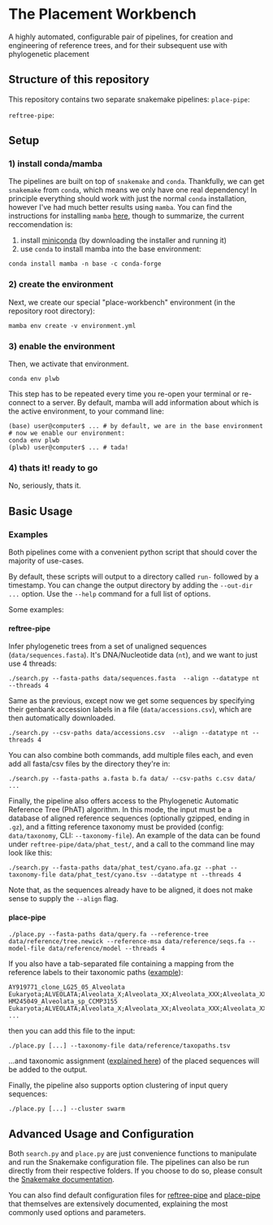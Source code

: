 # The Placement Workbench
A highly automated, configurable pair of pipelines, for creation and engineering of reference trees, and for their subsequent use with phylogenetic placement

## Structure of this repository
This repository contains two separate snakemake pipelines:
`place-pipe`:

`reftree-pipe`:

## Setup
### 1) install conda/mamba
The pipelines are built on top of `snakemake` and `conda`. Thankfully, we can get `snakemake` from `conda`, which means we only have one real dependency! In principle everything should work with just the normal `conda` installation, however I've had much better results using `mamba`.
You can find the instructions for installing `mamba` [here](https://github.com/mamba-org/mamba), though to summarize, the current reccomendation is:
1) install [miniconda](https://docs.conda.io/en/latest/miniconda.html) (by downloading the installer and running it)
2) use `conda` to install mamba into the base environment:
```
conda install mamba -n base -c conda-forge
```

### 2) create the environment
Next, we create our special "place-workbench" environment (in the  repository root directory):
```
mamba env create -v environment.yml
```
### 3) enable the environment
Then, we activate that environment.
```
conda env plwb
```

This step has to be repeated every time you re-open your terminal or re-connect to a server. By default, mamba will add information about which is the active environment, to your command line:
```
(base) user@computer$ ... # by default, we are in the base environment
# now we enable our environment:
conda env plwb
(plwb) user@computer$ ... # tada!
```

### 4) thats it! ready to go
No, seriously, thats it.

## Basic Usage

### Examples
Both pipelines come with a convenient python script that should cover the majority of use-cases. 

By default, these scripts will output to a directory called `run-` followed by a timestamp. You can change the output directory by adding the `--out-dir ...` option. Use the `--help` command for a full list of options.

Some examples:
#### reftree-pipe
Infer phylogenetic trees from a set of unaligned sequences (`data/sequences.fasta`). It's DNA/Nucleotide data (`nt`), and we want to just use 4 threads:
```
./search.py --fasta-paths data/sequences.fasta  --align --datatype nt --threads 4
```

Same as the previous, except now we get some sequences by specifying their genbank accession labels in a file (`data/accessions.csv`), which are then automatically downloaded.
```
./search.py --csv-paths data/accessions.csv  --align --datatype nt --threads 4
```

You can also combine both commands, add multiple files each, and even add all fasta/csv files by the directory they're in:
```
./search.py --fasta-paths a.fasta b.fa data/ --csv-paths c.csv data/ ...
```

Finally, the pipeline also offers access to the Phylogenetic Automatic Reference Tree (PhAT) algorithm. In this mode, the input must be a database of aligned reference sequences (optionally gzipped, ending in `.gz`), and a fitting reference taxonomy must be provided (config: `data/taxonomy`, CLI: `--taxonomy-file`).
An example of the data can be found under `reftree-pipe/data/phat_test/`, and a call to the command line may look like this:
```
./search.py --fasta-paths data/phat_test/cyano.afa.gz --phat --taxonomy-file data/phat_test/cyano.tsv --datatype nt --threads 4
```
Note that, as the sequences already have to be aligned, it does not make sense to supply the `--align` flag.

#### place-pipe
```
./place.py --fasta-paths data/query.fa --reference-tree data/reference/tree.newick --reference-msa data/reference/seqs.fa --model-file data/reference/model --threads 4
```

If you also have a tab-separated file containing a mapping from the reference labels to their taxonomic paths ([example](place-pipe/data/reference/taxopaths.tsv)):
```
AY919771_clone_LG25_05_Alveolata	Eukaryota;ALVEOLATA;Alveolata_X;Alveolata_XX;Alveolata_XXX;Alveolata_XXXX;Alveolata_XXXXX;Alveolata_XXXXX+sp.;Uncultured;Uncultured+freshwater
HM245049_Alveolata_sp_CCMP3155	Eukaryota;ALVEOLATA;Alveolata_X;Alveolata_XX;Alveolata_XXX;Alveolata_XXXX;Chromerida;Chromerida+sp.;Chromerida;Chromerida+sp.
...
```

then you can add this file to the input:
```
./place.py [...] --taxonomy-file data/reference/taxopaths.tsv
```

...and taxonomic assignment ([explained here](https://github.com/lczech/gappa/wiki/Subcommand:-assign#final-output)) of the placed sequences will be added to the output.


Finally, the pipeline also supports option clustering of input query sequences:
```
./place.py [...] --cluster swarm
```

## Advanced Usage and Configuration
Both `search.py` and `place.py` are just convenience functions to manipulate and run the Snakemake configuration file. The pipelines can also be run directly from their respective folders. If you choose to do so, please consult the [Snakemake documentation](https://snakemake.readthedocs.io/en/v5.4.0/executable.html).

You can also find default configuration files for [reftree-pipe](reftree-pipe/config.yaml) and [place-pipe](place-pipe/config.yaml) that themselves are extensively documented, explaining the most commonly used options and parameters.
